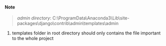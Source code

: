#### Note

> *admin directory*: C:\ProgramData\Anaconda3\Lib\site-packages\django\contrib\admin\templates\admin


1. templates folder in root directory should only contains the file important to the whole project